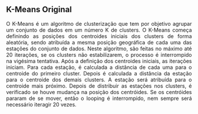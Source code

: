 ## K-Means Original
<p align="justify"> O K-Means é um algoritmo de clusterização que tem por objetivo agrupar um conjunto de dados em um número K de clusters. O K-Means começa definindo as posições dos centroides iniciais dos clusters de forma aleatória, sendo atribuída a mesma posição geográfica de cada uma das estações do conjunto de dados. Neste algoritmo, são feitas no máximo até 20 iterações, se os clusters não estabilizarem, o processo é interrompido na vigésima tentativa. Após a definição dos centroides iniciais, as iterações iniciam. Para cada estação, é calculada a distância de cada uma para o centroide do primeiro cluster. Depois é calculada a distância da estação para o centroide dos demais clusters. A estação será atribuída para o centroide mais próximo. Depois de distribuir as estações nos clusters, é verificado se houve mudança na posição dos centróides. Se os centróides pararam de se mover, então o looping é interrompido, nem sempre será necessário iteragir 20 vezes.
